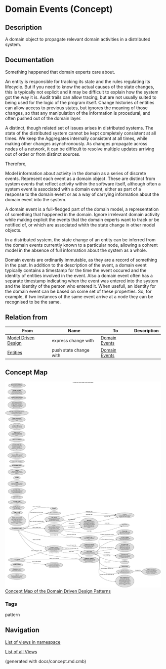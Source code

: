 # Domain Events (Concept)
## Description
A domain object to propagate relevant domain activities in a distributed system.

## Documentation
Something happened that domain experts care about.

An entity is responsible for tracking its state and the rules regulating its
lifecycle. But if you need to know the actual causes of the state changes,
this is typically not explicit and it may be difficult to explain how the
system got the way it is. Audit trails can allow tracing, but are not usually
suited to being used for the logic of the program itself. Change histories of
entities can allow access to previous states, but ignores the meaning of those
changes, so that any manipulation of the information is procedural, and often
pushed out of the domain layer.

A distinct, though related set of issues arises in distributed systems. The
state of the distributed system cannot be kept completely consistent at all
times. We keep the Aggregates internally consistent at all times, while making
other changes asynchronously. As changes propagate across nodes of a network,
it can be difficult to resolve multiple updates arriving out of order or from
distinct sources.

Therefore,

Model information about activity in the domain as a series of discrete events.
Represent each event as a domain object. These are distinct from system events
that reflect activity within the software itself, although often a system
event is associated with a domain event, either as part of a response to the
domain event or as a way of carrying information about the domain event into
the system.

A domain event is a full-fledged part of the domain model, a representation of
something that happened in the domain. Ignore irrelevant domain activity while
making explicit the events that the domain experts want to track or be notified
of, or which are associated whith the state change in other model objects.

In a distributed system, the state change of an entity can be inferred from the
domain events currently known to a particular node, allowing a cohrent model in
the absence of full information about the system as a whole.

Domain events are ordinarily immutable, as they are a record of something in
the past. In addition to the description of the event, a domain event typically
contains a timestamp for the time the event occured and the identity of
entities involved in the event. Also a domain event often has a separate
timestamp indicating when the event was entered into the system and the
identity of the person who entered it. When usefull, an identity for the domain
event can be based on some set of these properties. So, for example, if two
instances of the same event arrive at a node they can be recognised to be the
same.

## Relation from
| From | Name | To | Description |
|---|---|---|---|
| [Model Driven Design](../../software-development/domain-driven-design/c-model-driven-design.md) | express change with | [Domain Events](../../software-development/domain-driven-design/c-domain-events.md) |  |
| [Entities](../../software-development/domain-driven-design/c-entities.md) | push state change with | [Domain Events](../../software-development/domain-driven-design/c-domain-events.md) |  |

## Concept Map
![Concept Map of the Domain Driven Design Patterns](../../software-development/domain-driven-design/concept-view.png)
[Concept Map of the Domain Driven Design Patterns](../../software-development/domain-driven-design/concept-view.md)

### Tags
pattern


## Navigation
[List of views in namespace](./views-in-namespace.md)

[List of all Views](../../views.md)

(generated with docs/concept.md.cmb)
